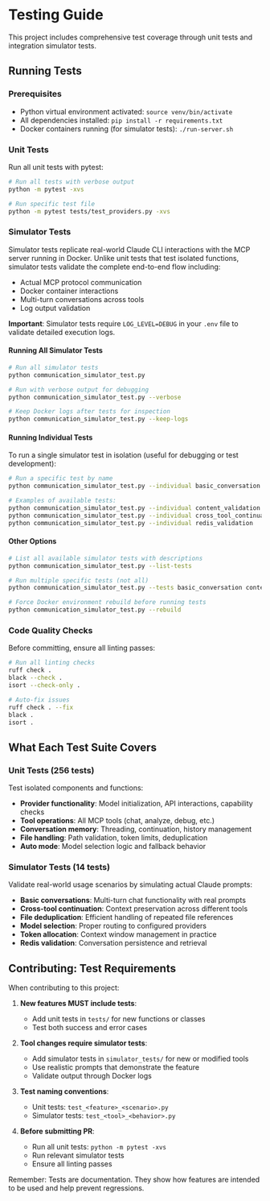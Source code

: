 # Testing Guide

This project includes comprehensive test coverage through unit tests and integration simulator tests.

## Running Tests

### Prerequisites
- Python virtual environment activated: `source venv/bin/activate`
- All dependencies installed: `pip install -r requirements.txt`
- Docker containers running (for simulator tests): `./run-server.sh`

### Unit Tests

Run all unit tests with pytest:
```bash
# Run all tests with verbose output
python -m pytest -xvs

# Run specific test file
python -m pytest tests/test_providers.py -xvs
```

### Simulator Tests

Simulator tests replicate real-world Claude CLI interactions with the MCP server running in Docker. Unlike unit tests that test isolated functions, simulator tests validate the complete end-to-end flow including:
- Actual MCP protocol communication
- Docker container interactions
- Multi-turn conversations across tools
- Log output validation

**Important**: Simulator tests require `LOG_LEVEL=DEBUG` in your `.env` file to validate detailed execution logs.

#### Running All Simulator Tests
```bash
# Run all simulator tests
python communication_simulator_test.py

# Run with verbose output for debugging
python communication_simulator_test.py --verbose

# Keep Docker logs after tests for inspection
python communication_simulator_test.py --keep-logs
```

#### Running Individual Tests
To run a single simulator test in isolation (useful for debugging or test development):

```bash
# Run a specific test by name
python communication_simulator_test.py --individual basic_conversation

# Examples of available tests:
python communication_simulator_test.py --individual content_validation
python communication_simulator_test.py --individual cross_tool_continuation
python communication_simulator_test.py --individual redis_validation
```

#### Other Options
```bash
# List all available simulator tests with descriptions
python communication_simulator_test.py --list-tests

# Run multiple specific tests (not all)
python communication_simulator_test.py --tests basic_conversation content_validation

# Force Docker environment rebuild before running tests
python communication_simulator_test.py --rebuild
```

### Code Quality Checks

Before committing, ensure all linting passes:
```bash
# Run all linting checks
ruff check .
black --check .
isort --check-only .

# Auto-fix issues
ruff check . --fix
black .
isort .
```

## What Each Test Suite Covers

### Unit Tests (256 tests)
Test isolated components and functions:
- **Provider functionality**: Model initialization, API interactions, capability checks
- **Tool operations**: All MCP tools (chat, analyze, debug, etc.)
- **Conversation memory**: Threading, continuation, history management
- **File handling**: Path validation, token limits, deduplication
- **Auto mode**: Model selection logic and fallback behavior

### Simulator Tests (14 tests)
Validate real-world usage scenarios by simulating actual Claude prompts:
- **Basic conversations**: Multi-turn chat functionality with real prompts
- **Cross-tool continuation**: Context preservation across different tools
- **File deduplication**: Efficient handling of repeated file references
- **Model selection**: Proper routing to configured providers
- **Token allocation**: Context window management in practice
- **Redis validation**: Conversation persistence and retrieval

## Contributing: Test Requirements

When contributing to this project:

1. **New features MUST include tests**:
   - Add unit tests in `tests/` for new functions or classes
   - Test both success and error cases
   
2. **Tool changes require simulator tests**:
   - Add simulator tests in `simulator_tests/` for new or modified tools
   - Use realistic prompts that demonstrate the feature
   - Validate output through Docker logs
   
3. **Test naming conventions**:
   - Unit tests: `test_<feature>_<scenario>.py`
   - Simulator tests: `test_<tool>_<behavior>.py`

4. **Before submitting PR**:
   - Run all unit tests: `python -m pytest -xvs`
   - Run relevant simulator tests
   - Ensure all linting passes

Remember: Tests are documentation. They show how features are intended to be used and help prevent regressions.